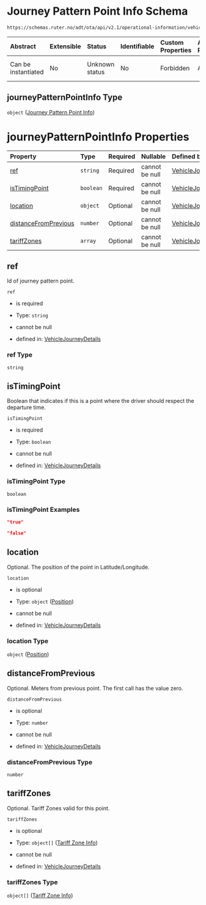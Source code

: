 # Journey Pattern Point Info Schema

```txt
https://schemas.ruter.no/adt/ota/api/v2.1/operational-information/vehicle-journey-details.json#/definitions/journeyPatternPointInfo
```



| Abstract            | Extensible | Status         | Identifiable | Custom Properties | Additional Properties | Access Restrictions | Defined In                                                                                                                |
| :------------------ | :--------- | :------------- | :----------- | :---------------- | :-------------------- | :------------------ | :------------------------------------------------------------------------------------------------------------------------ |
| Can be instantiated | No         | Unknown status | No           | Forbidden         | Allowed               | none                | [vehicle-journey-details.json*](../../schema/operational-information/vehicle-journey-details.json "open original schema") |

## journeyPatternPointInfo Type

`object` ([Journey Pattern Point Info](vehicle-journey-details-definitions-journey-pattern-point-info.md))

# journeyPatternPointInfo Properties

| Property                                      | Type      | Required | Nullable       | Defined by                                                                                                                                                                                                                                                                                       |
| :-------------------------------------------- | :-------- | :------- | :------------- | :----------------------------------------------------------------------------------------------------------------------------------------------------------------------------------------------------------------------------------------------------------------------------------------------- |
| [ref](#ref)                                   | `string`  | Required | cannot be null | [VehicleJourneyDetails](vehicle-journey-details-definitions-journey-pattern-point-info-properties-ref.md "https://schemas.ruter.no/adt/ota/api/v2.1/operational-information/vehicle-journey-details.json#/definitions/journeyPatternPointInfo/properties/ref")                                   |
| [isTimingPoint](#istimingpoint)               | `boolean` | Required | cannot be null | [VehicleJourneyDetails](vehicle-journey-details-definitions-journey-pattern-point-info-properties-istimingpoint.md "https://schemas.ruter.no/adt/ota/api/v2.1/operational-information/vehicle-journey-details.json#/definitions/journeyPatternPointInfo/properties/isTimingPoint")               |
| [location](#location)                         | `object`  | Optional | cannot be null | [VehicleJourneyDetails](vehicle-journey-details-definitions-position.md "https://schemas.ruter.no/adt/ota/api/v2.1/operational-information/vehicle-journey-details.json#/definitions/journeyPatternPointInfo/properties/location")                                                               |
| [distanceFromPrevious](#distancefromprevious) | `number`  | Optional | cannot be null | [VehicleJourneyDetails](vehicle-journey-details-definitions-journey-pattern-point-info-properties-distancefromprevious.md "https://schemas.ruter.no/adt/ota/api/v2.1/operational-information/vehicle-journey-details.json#/definitions/journeyPatternPointInfo/properties/distanceFromPrevious") |
| [tariffZones](#tariffzones)                   | `array`   | Optional | cannot be null | [VehicleJourneyDetails](vehicle-journey-details-definitions-journey-pattern-point-info-properties-tariffzones.md "https://schemas.ruter.no/adt/ota/api/v2.1/operational-information/vehicle-journey-details.json#/definitions/journeyPatternPointInfo/properties/tariffZones")                   |

## ref

Id of journey pattern point.

`ref`

*   is required

*   Type: `string`

*   cannot be null

*   defined in: [VehicleJourneyDetails](vehicle-journey-details-definitions-journey-pattern-point-info-properties-ref.md "https://schemas.ruter.no/adt/ota/api/v2.1/operational-information/vehicle-journey-details.json#/definitions/journeyPatternPointInfo/properties/ref")

### ref Type

`string`

## isTimingPoint

Boolean that indicates if this is a point where the driver should respect the departure time.

`isTimingPoint`

*   is required

*   Type: `boolean`

*   cannot be null

*   defined in: [VehicleJourneyDetails](vehicle-journey-details-definitions-journey-pattern-point-info-properties-istimingpoint.md "https://schemas.ruter.no/adt/ota/api/v2.1/operational-information/vehicle-journey-details.json#/definitions/journeyPatternPointInfo/properties/isTimingPoint")

### isTimingPoint Type

`boolean`

### isTimingPoint Examples

```json
"true"
```

```json
"false"
```

## location

Optional. The position of the point in Latitude/Longitude.

`location`

*   is optional

*   Type: `object` ([Position](vehicle-journey-details-definitions-position.md))

*   cannot be null

*   defined in: [VehicleJourneyDetails](vehicle-journey-details-definitions-position.md "https://schemas.ruter.no/adt/ota/api/v2.1/operational-information/vehicle-journey-details.json#/definitions/journeyPatternPointInfo/properties/location")

### location Type

`object` ([Position](vehicle-journey-details-definitions-position.md))

## distanceFromPrevious

Optional. Meters from previous point. The first call has the value zero.

`distanceFromPrevious`

*   is optional

*   Type: `number`

*   cannot be null

*   defined in: [VehicleJourneyDetails](vehicle-journey-details-definitions-journey-pattern-point-info-properties-distancefromprevious.md "https://schemas.ruter.no/adt/ota/api/v2.1/operational-information/vehicle-journey-details.json#/definitions/journeyPatternPointInfo/properties/distanceFromPrevious")

### distanceFromPrevious Type

`number`

## tariffZones

Optional. Tariff Zones valid for this point.

`tariffZones`

*   is optional

*   Type: `object[]` ([Tariff Zone Info](vehicle-journey-details-definitions-tariff-zone-info.md))

*   cannot be null

*   defined in: [VehicleJourneyDetails](vehicle-journey-details-definitions-journey-pattern-point-info-properties-tariffzones.md "https://schemas.ruter.no/adt/ota/api/v2.1/operational-information/vehicle-journey-details.json#/definitions/journeyPatternPointInfo/properties/tariffZones")

### tariffZones Type

`object[]` ([Tariff Zone Info](vehicle-journey-details-definitions-tariff-zone-info.md))
